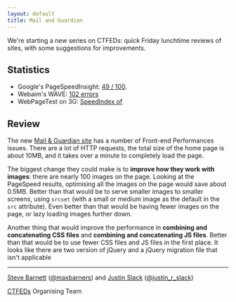 ```yaml
---
layout: default
title: Mail and Guardian
---
```


We're starting a new series on CTFEDs: quick Friday lunchtime reviews of sites, with some suggestions for improvements.

## Statistics

* Google's PageSpeedInsight: [49 / 100](https://developers.google.com/speed/pagespeed/insights/?url=http%3A%2F%2Fmg.co.za%2F).
* Webaim's WAVE: [102 errors](http://wave.webaim.org/report#/http://mg.co.za/)
* WebPageTest on 3G: [SpeedIndex of ](http://www.webpagetest.org/result/160527_8C_b46fbe22acd0ce203f428c4d8d80a916/)

## Review

The new [Mail & Guardian site](http://mg.co.za/) has a number of Front-end Performances issues. There are a lot of HTTP requests, the total size of the home page is about 10MB, and it takes over a minute to completely load the page.

The biggest change they could make is to **improve how they work with images**: there are nearly 100 images on the page. Looking at the PageSpeed results, optimising all the images on the page would save about 0.5MB. Better than that would be to serve smaller images to smaller screens, using `srcset` (with a small or medium image as the default in the `src` attribute). Even better than that would be having fewer images on the page, or lazy loading images further down.

Another thing that would improve the performance in **combining and concatenating CSS files** and **combining and concatenating JS files**. Better than that would be to use fewer CSS files and JS files in the first place. It looks like there are two version of jQuery and a jQuery migration file that isn't applicable

---

[Steve Barnett](https://naga.co.za/) ([@maxbarners](https://twitter.com/maxbarners)) and [Justin Slack](http://justinslack.com/) ([@justin_r_slack](https://twitter.com/justin_r_slack))

[CTFEDs](http://ctfeds.org/) Organising Team
